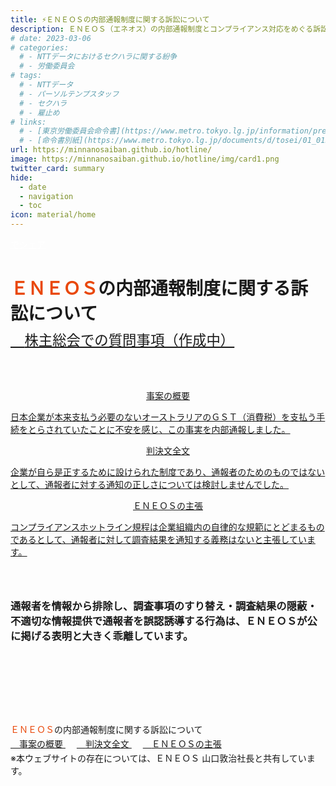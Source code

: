 ```yaml
---
title: ⚡️ＥＮＥＯＳの内部通報制度に関する訴訟について
description: ＥＮＥＯＳ（エネオス）の内部通報制度とコンプライアンス対応をめぐる訴訟について、山田悠一郎裁判官・坂巻陽士裁判官の判決文を通じて、日本の通報窓口における透明性や調査姿勢を検証しています。
# date: 2023-03-06
# categories:
  # - NTTデータにおけるセクハラに関する紛争
  # - 労働委員会
# tags:
  # - NTTデータ
  # - パーソルテンプスタッフ
  # - セクハラ
  # - 雇止め
# links:
  # - [東京労働委員会命令書](https://www.metro.tokyo.lg.jp/information/press/2024/03/2024030701)
  # - [命令書別紙](https://www.metro.tokyo.lg.jp/documents/d/tosei/01_01b_02)
url: https://minnanosaiban.github.io/hotline/
image: https://minnanosaiban.github.io/hotline/img/card1.png
twitter_card: summary
hide:
  - date
  - navigation
  - toc
icon: material/home
---
```


<p class="top-page" style="margin: 0;">
  <a href="https://twitter.com/share?url=https://minnanosaiban.github.io/hotline/ &text=ＥＮＥＯＳの内部通報制度に関する訴訟について"
     target="_blank" class="x-share" style="color: #FFFFFF;">
    <i class="fa-brands fa-x-twitter"></i> でシェア
  </a>
</p>

<h1 class="top-page top-title" style="margin-bottom: 0.4rem !important;">
  <span style="color: #e94709;">ＥＮＥＯＳ</span>の内部通報制度に関する訴訟について
</h1>

<a href="https://minnanosaiban.github.io/hotline/summary/agm/" class="arrow-link" style="font-size: 1.6em">
  <span class="arrow"><i class="fa-solid fa-angles-right"></i>　</span>株主総会での質問事項（作成中）
</a>

<div class="top-page nt-cards nt-grid cols-3" style="margin-top: 4rem !important; margin-bottom: 4rem !important;">
    <a href="https://minnanosaiban.github.io/hotline/summary/" class="nt-card">
        <div class="nt-card-content">
            <p class="nt-card-title" style="text-align: center;">事案の概要</p>
            <p class="nt-card-text">日本企業が本来支払う必要のないオーストラリアのＧＳＴ（消費税）を支払う手続をとらされていたことに不安を感じ、この事実を内部通報しました。
            <span class="nt-card-arrow"><i class="bi bi-arrow-right"></i></span></p>
        </div>
    </a>
        <a href="https://minnanosaiban.github.io/hotline/judgment/" class="nt-card">
        <div class="nt-card-content">
            <p class="nt-card-title" style="text-align: center;">判決文全文</p>
            <p class="nt-card-text">企業が自ら是正するために設けられた制度であり、通報者のためのものではないとして、通報者に対する通知の正しさについては検討しませんでした。
            <span class="nt-card-arrow"><i class="bi bi-arrow-right"></i></span></p>
        </div>
    </a>
    <a href="https://minnanosaiban.github.io/hotline/argument/" class="nt-card">
        <div class="nt-card-content">
            <p class="nt-card-title" style="text-align: center;">ＥＮＥＯＳの主張</p>
            <p class="nt-card-text">コンプライアンスホットライン規程は企業組織内の自律的な規範にとどまるものであるとして、通報者に対して調査結果を通知する義務はないと主張しています。
            <span class="nt-card-arrow"><i class="bi bi-arrow-right"></i></span></p>
        </div>
    </a>
</div>


### 通報者を情報から排除し、調査事項のすり替え・調査結果の隠蔽・不適切な情報提供で通報者を誤認誘導する行為は、ＥＮＥＯＳが公に掲げる表明と大きく乖離しています。

<p class="foot-title center" style="margin-top: 8rem !important; margin-bottom: 0rem !important;">
<span style="color: #e94709;">ＥＮＥＯＳ</span>の内部通報制度に関する訴訟について
<p class="small center" style="margin-top: 0.2rem !important; margin-bottom: 0rem !important;">
<a href="https://minnanosaiban.github.io/hotline/summary/" class="arrow-link-small">
  <span class="arrow"><i class="fa-solid fa-chevron-right"></i>　</span>事案の概要
</a>　
<a href="https://minnanosaiban.github.io/hotline/judgment/" class="arrow-link-small">
  <span class="arrow"><i class="fa-solid fa-chevron-right"></i>　</span>判決文全文
</a>　
<a href="https://minnanosaiban.github.io/hotline/argument/" class="arrow-link-small">
  <span class="arrow"><i class="fa-solid fa-chevron-right"></i>　</span>ＥＮＥＯＳの主張
</a></p> 
<p class="small hg-idt center" style="margin-top: 0.2rem !important; margin-bottom: 0rem !important;">
※本ウェブサイトの存在については、ＥＮＥＯＳ 山口敦治社長と共有しています。</p> 
